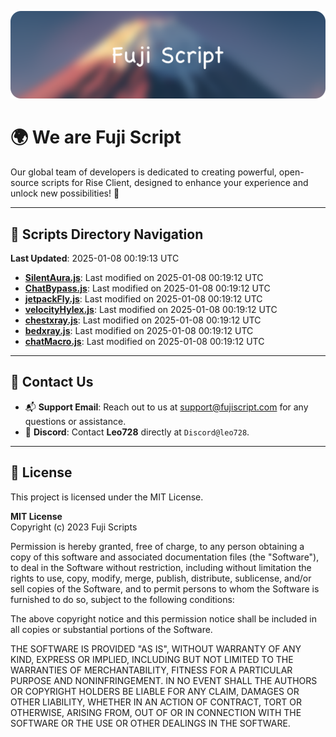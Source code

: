![Banner](.github/b.webp)

# 🌍 **We are Fuji Script**

Our global team of developers is dedicated to creating powerful, open-source scripts for Rise Client, designed to enhance your experience and unlock new possibilities! 🌟

---
<!-- SCRIPTS_NAVIGATION_START -->
## 📂 **Scripts Directory Navigation**

**Last Updated**: 2025-01-08 00:19:13 UTC

- **[SilentAura.js](scripts/SilentAura.js)**: Last modified on 2025-01-08 00:19:12 UTC
- **[ChatBypass.js](scripts/ChatBypass.js)**: Last modified on 2025-01-08 00:19:12 UTC
- **[jetpackFly.js](scripts/jetpackFly.js)**: Last modified on 2025-01-08 00:19:12 UTC
- **[velocityHylex.js](scripts/velocityHylex.js)**: Last modified on 2025-01-08 00:19:12 UTC
- **[chestxray.js](scripts/chestxray.js)**: Last modified on 2025-01-08 00:19:12 UTC
- **[bedxray.js](scripts/bedxray.js)**: Last modified on 2025-01-08 00:19:12 UTC
- **[chatMacro.js](scripts/chatMacro.js)**: Last modified on 2025-01-08 00:19:12 UTC

<!-- SCRIPTS_NAVIGATION_END -->

---

## 💬 **Contact Us**  
- 📬 **Support Email**: Reach out to us at [support@fujiscript.com](mailto:support@fujiscript.com) for any questions or assistance.  
- 💬 **Discord**: Contact **Leo728** directly at `Discord@leo728`.

---

## 📜 **License**

This project is licensed under the MIT License.  

**MIT License**  
Copyright (c) 2023 Fuji Scripts  

Permission is hereby granted, free of charge, to any person obtaining a copy of this software and associated documentation files (the "Software"), to deal in the Software without restriction, including without limitation the rights to use, copy, modify, merge, publish, distribute, sublicense, and/or sell copies of the Software, and to permit persons to whom the Software is furnished to do so, subject to the following conditions:  

The above copyright notice and this permission notice shall be included in all copies or substantial portions of the Software.  

THE SOFTWARE IS PROVIDED "AS IS", WITHOUT WARRANTY OF ANY KIND, EXPRESS OR IMPLIED, INCLUDING BUT NOT LIMITED TO THE WARRANTIES OF MERCHANTABILITY, FITNESS FOR A PARTICULAR PURPOSE AND NONINFRINGEMENT. IN NO EVENT SHALL THE AUTHORS OR COPYRIGHT HOLDERS BE LIABLE FOR ANY CLAIM, DAMAGES OR OTHER LIABILITY, WHETHER IN AN ACTION OF CONTRACT, TORT OR OTHERWISE, ARISING FROM, OUT OF OR IN CONNECTION WITH THE SOFTWARE OR THE USE OR OTHER DEALINGS IN THE SOFTWARE.  
